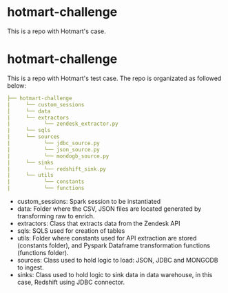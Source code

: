 # hotmart-challenge
This is  a repo with Hotmart's case.

# hotmart-challenge
This is a repo with Hotmart's test case.
The repo is organizated as followed below:


```yml
├── hotmart-challenge
|     └── custom_sessions
│     └── data
|     └── extractors
|           └── zendesk_extractor.py
|     └── sqls
|     └── sources
|           └── jdbc_source.py   
|           └── json_source.py  
|           └── mondogb_source.py 
|     └── sinks
|           └── redshift_sink.py 
|     └── utils
|           └── constants
|           └── functions     
```

* custom_sessions: Spark session to be instantiated
* data: Folder where the CSV, JSON files are located generated by transforming raw to enrich.
* extractors: Class that extracts data from the Zendesk API
* sqls: SQLS used for creation of tables
* utils: Folder where constants used for API extraction are stored (constants folder), and Pyspark Dataframe transformation functions (functions folder).
* sources: Class used to hold logic to load: JSON, JDBC and MONGODB to ingest.
* sinks: Class used to hold logic to sink data in data warehouse, in this case, Redshift using JDBC connector.


